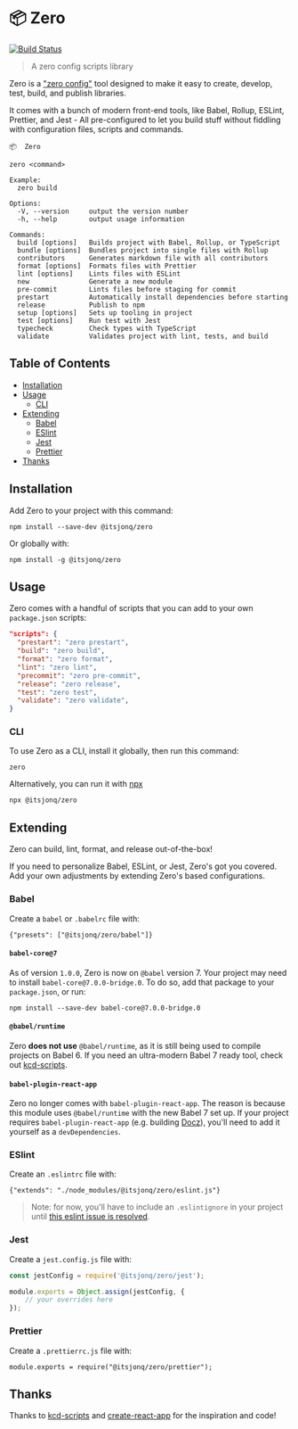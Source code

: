 # 📦 Zero

[![Build Status](https://travis-ci.org/itsjonq/zero.svg?branch=master)](https://travis-ci.org/itsjonq/zero)

> A zero config scripts library

Zero is a ["zero config"](https://www.google.com/search?ei=eGJ7XPqGG5K_jgS2wYKoCA&q=javascript+zero+config&oq=javascript+zero+config&gs_l=psy-ab.3..0i22i30l2.2204.6555..6634...4.0..0.88.1939.29......0....1..gws-wiz.......0i71j0i131j0j0i67.eDv8lllu1MY) tool designed to make it easy to create, develop, test, build, and publish libraries.

It comes with a bunch of modern front-end tools, like Babel, Rollup, ESLint, Prettier, and Jest - All pre-configured to let you build stuff without fiddling with configuration files, scripts and commands.

```
📦  Zero

zero <command>

Example:
  zero build

Options:
  -V, --version     output the version number
  -h, --help        output usage information

Commands:
  build [options]   Builds project with Babel, Rollup, or TypeScript
  bundle [options]  Bundles project into single files with Rollup
  contributors      Generates markdown file with all contributors
  format [options]  Formats files with Prettier
  lint [options]    Lints files with ESLint
  new               Generate a new module
  pre-commit        Lints files before staging for commit
  prestart          Automatically install dependencies before starting
  release           Publish to npm
  setup [options]   Sets up tooling in project
  test [options]    Run test with Jest
  typecheck         Check types with TypeScript
  validate          Validates project with lint, tests, and build
```

## Table of Contents

<!-- START doctoc generated TOC please keep comment here to allow auto update -->
<!-- DON'T EDIT THIS SECTION, INSTEAD RE-RUN doctoc TO UPDATE -->

-   [Installation](#installation)
-   [Usage](#usage)
    -   [CLI](#cli)
-   [Extending](#extending)
    -   [Babel](#babel)
    -   [ESlint](#eslint)
    -   [Jest](#jest)
    -   [Prettier](#prettier)
-   [Thanks](#thanks)

<!-- END doctoc generated TOC please keep comment here to allow auto update -->

## Installation

Add Zero to your project with this command:

```
npm install --save-dev @itsjonq/zero
```

Or globally with:

```
npm install -g @itsjonq/zero
```

## Usage

Zero comes with a handful of scripts that you can add to your own `package.json` scripts:

```json
"scripts": {
  "prestart": "zero prestart",
  "build": "zero build",
  "format": "zero format",
  "lint": "zero lint",
  "precommit": "zero pre-commit",
  "release": "zero release",
  "test": "zero test",
  "validate": "zero validate",
}
```

### CLI

To use Zero as a CLI, install it globally, then run this command:

```
zero
```

Alternatively, you can run it with [npx](https://medium.com/@maybekatz/introducing-npx-an-npm-package-runner-55f7d4bd282b)

```
npx @itsjonq/zero
```

## Extending

Zero can build, lint, format, and release out-of-the-box!

If you need to personalize Babel, ESLint, or Jest, Zero's got you covered. Add your own adjustments by extending Zero's based configurations.

### Babel

Create a `babel` or `.babelrc` file with:

```
{"presets": ["@itsjonq/zero/babel"]}
```

#### `babel-core@7`

As of version `1.0.0`, Zero is now on `@babel` version 7. Your project may need to install `babel-core@7.0.0-bridge.0`. To do so, add that package to your `package.json`, or run:

```
npm install --save-dev babel-core@7.0.0-bridge.0
```

#### `@babel/runtime`

Zero **does not use** `@babel/runtime`, as it is still being used to compile projects on Babel 6. If you need an ultra-modern Babel 7 ready tool, check out [kcd-scripts](https://github.com/kentcdodds/kcd-scripts).

#### `babel-plugin-react-app`

Zero no longer comes with `babel-plugin-react-app`. The reason is because this module uses `@babel/runtime` with the new Babel 7 set up. If your project requires `babel-plugin-react-app` (e.g. building [Docz](https://www.docz.site/)), you'll need to add it yourself as a `devDependencies`.

### ESlint

Create an `.eslintrc` file with:

```
{"extends": "./node_modules/@itsjonq/zero/eslint.js"}
```

> Note: for now, you'll have to include an `.eslintignore` in your project until
> [this eslint issue is resolved](https://github.com/eslint/eslint/issues/9227).

### Jest

Create a `jest.config.js` file with:

```javascript
const jestConfig = require('@itsjonq/zero/jest');

module.exports = Object.assign(jestConfig, {
	// your overrides here
});
```

### Prettier

Create a `.prettierrc.js` file with:

```
module.exports = require("@itsjonq/zero/prettier");
```

## Thanks

Thanks to [kcd-scripts](https://github.com/kentcdodds/kcd-scripts) and [create-react-app](https://github.com/facebook/create-react-app) for the inspiration and code!
